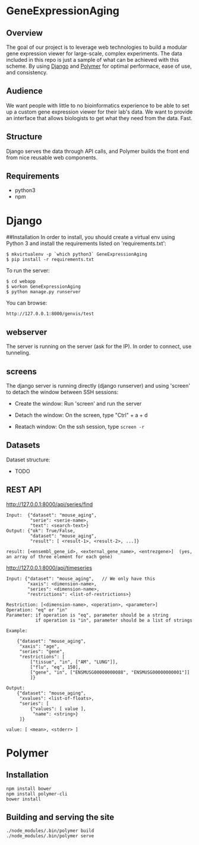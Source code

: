 # GeneExpressionAging

## Overview

The goal of our project is to leverage web technologies to build a modular gene expression viewer for large-scale, complex experiments.  The data included in this repo is just a sample of what can be achieved with this scheme. By using [Django](https://www.djangoproject.com/) and [Polymer](https://www.polymer-project.org/) for optimal performace, ease of use, and consistency.

## Audience

We want people with little to no bioinformatics experience to be able to set up a custom gene expression viewer for their lab's data. We want to provide an interface that allows biologists to get what they need from the data.  Fast.

## Structure

Django serves the data through API calls, and Polymer builds the front end from nice reusable web components.

## Requirements

- python3
- npm

# Django
##Installation
In order to install, you should create a virtual env using Python 3 and install the requirements listed on 'requirements.txt':

    $ mkvirtualenv -p `which python3` GeneExpressionAging
    $ pip install -r requirements.txt

To run the server:

    $ cd webapp
    $ workon GeneExpressionAging
    $ python manage.py runserver

You can browse:

    http://127.0.0.1:8000/genvis/test


## webserver

The server is running on the server (ask for the IP). In order to connect, use tunneling.

## screens

The django server is running directly (django runserver) and using 'screen' to detach the window between SSH sessions:

- Create the window:
  Run 'screen' and run the server

- Detach the window:
  On the screen, type "Ctrl" + a + d

- Reatach window:
  On the ssh session, type `screen -r`


## Datasets

Dataset structure:

- <folder> TODO

## REST API

http://127.0.0.1:8000/api/series/find

    Input:  {"dataset": "mouse_aging",
             "serie": <serie-name>,
             "text": <search-text>}
    Output: {"ok": True/False,
             "dataset": "mouse_aging",
             "result": [ <result-1>, <result-2>, ...]}

    result: [<ensembl_gene_id>, <external_gene_name>, <entrezgene>]  (yes, an array of three element for each gene)


http://127.0.0.1:8000/api/timeseries

    Input: {"dataset": "mouse_aging",   // We only have this
            "xaxis": <dimension-name>,
            "series": <dimension-name>,
            "restrictions": <list-of-restrictions>}

    Restriction: [<dimension-name>, <operation>, <parameter>]
    Operation: "eq" or "in"
    Parameter: if operation is "eq", parameter should be a string
               if operation is "in", parameter should be a list of strings

    Example:

        {"dataset": "mouse_aging",
         "xaxis": "age",
         "series": "gene",
         "restrictions": [
             ["tissue", "in", ["AM", "LUNG"]],
             ["flu", "eq", 150],
             ["gene", "in", ["ENSMUSG00000000088", "ENSMUSG00000000001"]]
             ]}

    Output:
        {"dataset": "mouse_aging",
         "xvalues": <list-of-floats>,
         "series": [
             {"values": [ value ],
              "name": <string>}
         ]}

    value: [ <mean>, <stderr> ]

# Polymer


## Installation
```
npm install bower
npm install polymer-cli
bower install
```

##  Building and serving the site
```
./node_modules/.bin/polymer build
./node_modules/.bin/polymer serve
```
